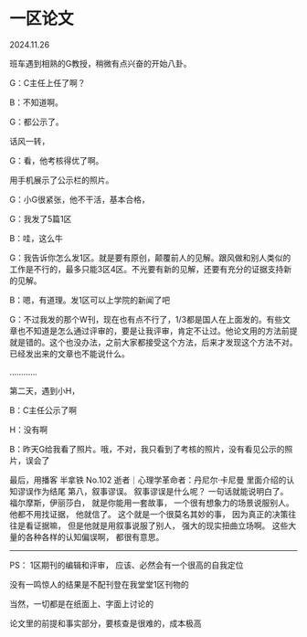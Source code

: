 # 一区论文
2024.11.26

班车遇到相熟的G教授，稍微有点兴奋的开始八卦。

G：C主任上任了啊？

B：不知道啊。

G：都公示了。

话风一转，

G：看，他考核得优了啊。

用手机展示了公示栏的照片。

G：小G很紧张，他不干活，基本合格，

G：我发了5篇1区

B：哇，这么牛

G：我告诉你怎么发1区。就是要有原创，颠覆前人的见解。跟风做和别人类似的工作是不行的，最多只能3区4区。不光要有新的见解，还要有充分的证据支持新的见解。

B：嗯，有道理。发1区可以上学院的新闻了吧

G：不过我发的那个W刊，现在也有点不行了，1/3都是国人在上面发的。有些文章也不知道是怎么通过评审的，要是让我评审，肯定不让过。他论文用的方法前提就是错的。这个也没办法，之前大家都接受这个方法，后来才发现这个方法不对。已经发出来的文章也不能说什么。

…………

第二天，遇到小H，

B：C主任公示了啊

H：没有啊

B：昨天G给我看了照片。哦，不对，我只看到了考核的照片，没有看见公示的照片，误会了

最后，用播客 半拿铁 No.102  逝者｜心理学革命者：丹尼尔·卡尼曼
里面介绍的认知谬误作为结尾
第八，叙事谬误。
叙事谬误是什么呢？
一句话就能说明白了。
福尔摩斯，伊丽莎白，
就是你能用一套故事，
一个很有想象力的场景说服别人。
他都不用找证据，
他就信了。
这个就是一个很莫名其妙的事，
因为真正的决策往往是看证据嘛，
但是他就是用叙事说服了别人，
强大的现实扭曲立场啊。
这些大量的各种各样的认知偏误啊，
都很有意思。

--------------------------
PS：
1区期刊的编辑和评审，
应该、必然会有一个很高的自我定位

没有一鸣惊人的结果是不配刊登在我堂堂1区刊物的

当然，一切都是在纸面上、字面上讨论的

论文里的前提和事实部分，要核查是很难的，成本极高

